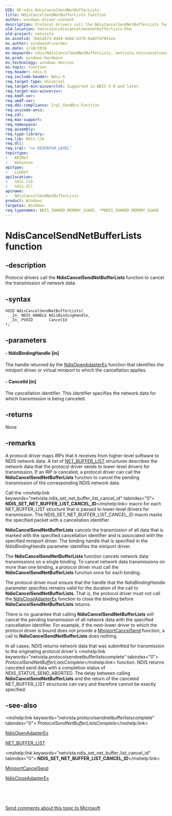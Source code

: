 ```yaml
---
UID: NF:ndis.NdisCancelSendNetBufferLists
title: NdisCancelSendNetBufferLists function
author: windows-driver-content
description: Protocol drivers call the NdisCancelSendNetBufferLists function to cancel the transmission of network data.
old-location: netvista\ndiscancelsendnetbufferlists.htm
old-project: netvista
ms.assetid: 7b61db73-ddd4-4d46-b378-9a82fdf041ea
ms.author: windowsdriverdev
ms.date: 1/18/2018
ms.keywords: ndis/NdisCancelSendNetBufferLists, netvista.ndiscancelsendnetbufferlists, NdisCancelSendNetBufferLists, NdisCancelSendNetBufferLists function [Network Drivers Starting with Windows Vista], ndis_sendrcv_ref_f4aca438-863f-44fa-9503-8ac339010360.xml
ms.prod: windows-hardware
ms.technology: windows-devices
ms.topic: function
req.header: ndis.h
req.include-header: Ndis.h
req.target-type: Universal
req.target-min-winverclnt: Supported in NDIS 6.0 and later.
req.target-min-winversvr: 
req.kmdf-ver: 
req.umdf-ver: 
req.ddi-compliance: Irql_SendRcv_Function
req.unicode-ansi: 
req.idl: 
req.max-support: 
req.namespace: 
req.assembly: 
req.type-library: 
req.lib: Ndis.lib
req.dll: 
req.irql: "<= DISPATCH_LEVEL"
topictype:
-	APIRef
-	kbSyntax
apitype:
-	LibDef
apilocation:
-	ndis.lib
-	ndis.dll
apiname:
-	NdisCancelSendNetBufferLists
product: Windows
targetos: Windows
req.typenames: NDIS_SHARED_MEMORY_USAGE, *PNDIS_SHARED_MEMORY_USAGE
---
```


# NdisCancelSendNetBufferLists function


## -description


Protocol drivers call the 
  <b>NdisCancelSendNetBufferLists</b> function to cancel the transmission of network data.


## -syntax


````
VOID NdisCancelSendNetBufferLists(
  _In_ NDIS_HANDLE NdisBindingHandle,
  _In_ PVOID       CancelId
);
````


## -parameters




#### - NdisBindingHandle [in]

The handle returned by the 
     <a href="..\ndis\nf-ndis-ndisopenadapterex.md">NdisOpenAdapterEx</a> function that
     identifies the miniport driver or virtual miniport to which the cancellation applies.


#### - CancelId [in]

The cancellation identifier. This identifier specifies the network data for which transmission is
     being canceled.


## -returns


None



## -remarks


A protocol driver maps IRPs that it receives from higher-level software to NDIS network data. A list
    of 
    <a href="..\ndis\ns-ndis-_net_buffer_list.md">NET_BUFFER_LIST</a> structures describes the
    network data that the protocol driver sends to lower-level drivers for transmission. If an IRP is
    canceled, a protocol driver can call the 
    <b>NdisCancelSendNetBufferLists</b> function to cancel the pending transmission of the corresponding NDIS
    network data.

Call the 
    <mshelp:link keywords="netvista.ndis_set_net_buffer_list_cancel_id" tabindex="0"><b>
    NDIS_SET_NET_BUFFER_LIST_CANCEL_ID</b></mshelp:link> macro for each NET_BUFFER_LIST structure that is passed to
    lower-level drivers for transmission. The NDIS_SET_NET_BUFFER_LIST_CANCEL_ID macro marks the specified
    packet with a cancellation identifier.

<b>NdisCancelSendNetBufferLists</b> cancels the transmission of all data that is marked with the specified
    cancellation identifier and is associated with the specified miniport driver. The binding handle that is
    specified in the 
    <i>NdisBindingHandle</i> parameter identifies the miniport driver.

The 
    <b>NdisCancelSendNetBufferLists</b> function cancels network data transmissions on a single binding. To
    cancel network data transmissions on more than one binding, a protocol driver must call the 
    <b>NdisCancelSendNetBufferLists</b> function once for each binding.

The protocol driver must ensure that the handle that the 
    <i>NdisBindingHandle</i> parameter specifies remains valid for the duration of the call to 
    <b>NdisCancelSendNetBufferLists</b>. That is, the protocol driver must not call the 
    <a href="..\ndis\nf-ndis-ndiscloseadapterex.md">NdisCloseAdapterEx</a> function to close
    the binding before 
    <b>NdisCancelSendNetBufferLists</b> returns.

There is no guarantee that calling 
    <b>NdisCancelSendNetBufferLists</b> will cancel the pending transmission of all network data with the
    specified cancellation identifier. For example, if the next-lower driver to which the protocol driver is
    bound does not provide a 
    <a href="..\ndis\nc-ndis-miniport_cancel_send.md">MiniportCancelSend</a> function, a call
    to 
    <b>NdisCancelSendNetBufferLists</b> does nothing.

In all cases, NDIS returns network data that was submitted for transmission to the originating
    protocol driver's 
    <mshelp:link keywords="netvista.protocolsendnetbufferlistscomplete" tabindex="0"><i>
    ProtocolSendNetBufferListsComplete</i></mshelp:link> function. NDIS returns canceled send data with a completion
    status of NDIS_STATUS_SEND_ABORTED. The delay between calling 
    <b>NdisCancelSendNetBufferLists</b> and the return of the canceled NET_BUFFER_LIST structures can vary and
    therefore cannot be exactly specified.



## -see-also

<mshelp:link keywords="netvista.protocolsendnetbufferlistscomplete" tabindex="0"><i>
   ProtocolSendNetBufferListsComplete</i></mshelp:link>

<a href="..\ndis\nf-ndis-ndisopenadapterex.md">NdisOpenAdapterEx</a>

<a href="..\ndis\ns-ndis-_net_buffer_list.md">NET_BUFFER_LIST</a>

<mshelp:link keywords="netvista.ndis_set_net_buffer_list_cancel_id" tabindex="0"><b>
   NDIS_SET_NET_BUFFER_LIST_CANCEL_ID</b></mshelp:link>

<a href="..\ndis\nc-ndis-miniport_cancel_send.md">MiniportCancelSend</a>

<a href="..\ndis\nf-ndis-ndiscloseadapterex.md">NdisCloseAdapterEx</a>

 

 

<a href="mailto:wsddocfb@microsoft.com?subject=Documentation%20feedback [netvista\netvista]:%20NdisCancelSendNetBufferLists function%20 RELEASE:%20(1/18/2018)&amp;body=%0A%0APRIVACY STATEMENT%0A%0AWe use your feedback to improve the documentation. We don't use your email address for any other purpose, and we'll remove your email address from our system after the issue that you're reporting is fixed. While we're working to fix this issue, we might send you an email message to ask for more info. Later, we might also send you an email message to let you know that we've addressed your feedback.%0A%0AFor more info about Microsoft's privacy policy, see http://privacy.microsoft.com/en-us/default.aspx." title="Send comments about this topic to Microsoft">Send comments about this topic to Microsoft</a>

